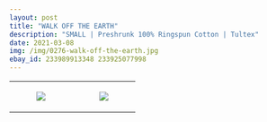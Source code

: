 ```yaml
---
layout: post
title: "WALK OFF THE EARTH"
description: "SMALL | Preshrunk 100% Ringspun Cotton | Tultex"
date: 2021-03-08
img: /img/0276-walk-off-the-earth.jpg
ebay_id: 233989913348 233925077998
---
```




<table style="width:100%;"><tr><td style="vertical-align:top;">
      <figure class="tmblr-full" data-orig-height="2048" data-orig-width="1365" data-orig-src="https://concertshirts.netlify.app/shirts/0276/0276-01.jpg"><img src="https://64.media.tumblr.com/03af456af4d7069ebaeeb249fed31b4e/b303213e23e94f92-85/s540x810/559134bcd8db5523498d23aeebef449efe82ae2e.jpg" data-orig-height="2048" data-orig-width="1365" data-orig-src="https://concertshirts.netlify.app/shirts/0276/0276-01.jpg"/></figure></td>
    <td style="vertical-align:top;">
      <figure class="tmblr-full" data-orig-height="2048" data-orig-width="1365" data-orig-src="https://concertshirts.netlify.app/shirts/0276/0276-02.jpg"><img src="https://64.media.tumblr.com/fba22b05ccc4d9748de7b76c2acc31df/b303213e23e94f92-d7/s540x810/8fd077c49e006435dc07c45fd7edf10a288f8f79.jpg" data-orig-height="2048" data-orig-width="1365" data-orig-src="https://concertshirts.netlify.app/shirts/0276/0276-02.jpg"/></figure></td>
  </tr></table>
